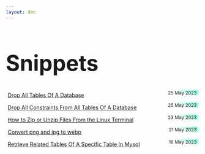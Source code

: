 ```yaml
---
layout: doc
---
```


<style>
    .article-list span {
      background: var(--vp-c-brand)
    }
    .article-list {
      padding-bottom: 1rem;
      padding-top: 1rem;
      border: 1px solid var(--vp-c-divider-light);
      border-radius: 5px;
      margin: 5px 0;
      padding: 5px;
      
    }
    .article-list:hover {
      box-shadow: 0 2px 8px rgb(0 0 0 / 33%);
    }
    .article-list span {
      background: rgb(120,255,214);
      background: linear-gradient(200deg, rgba(120,255,214,1) 0%, rgba(168,255,120,0) 60%);
    }
    .article-list .article-logo {
      margin: -5px;
      background: linear-gradient(90deg, rgba(255,255,255,1) 23%, rgba(255,255,255,0%) 98%) !important;
      position: relative;
      left: 5px;
    }
    .article-list .article-logo img {
      height: 30px !important;
      background-size: contain !important;
      background-repeat: no-repeat !important;
      background-position-y: bottom !important;
      background-position-x: right !important;
      border-radius:0;
      border-bottom-left-radius: 5px;
      padding: 2px;
      background: white;
      /* background: linear-gradient(145deg, rgba(120,255,214,1) 0%, rgba(168,255,120,0) 57%) !important; */
      position: relative;
      left: -5px;
    }
    
    .article-list a {
      display: flex;
      justify-content: left;
    }

    .border-t {
      border-top: solid 0.5px #bbb;
    }

    .article-list span {
      float: right;
      font-size: 12px;
      padding: 0 5px;
      border-radius: 0;
      margin: -5px;
      border-top-right-radius: 5px;
    }

    .title {
      line-height: 64px;
      font-size: 56px;
      color: var(--vp-c-yellow);
    }
    .rtl {
      direction: rtl
    }
</style>


<h1 class="title">Snippets</h1>

<div class="article-list text-center">
  <span>25 May 2023</span>
  <a href="/snippets/2023-05-25-drop-all-tables-of-a-database">Drop All Tables Of A Database</a>
</div>

<div class="article-list text-center">
  <span>25 May 2023</span>
  <a href="/snippets/2023-05-25-drop-all-constraints-from-all-tables-of-a-database">Drop All Constraints From All Tables Of A Database</a>
</div>


<div class="article-list text-center">
  <span>23 May 2023</span>
  <a href="/snippets/2023-05-23-how-to-zip-or-unzip-files-from-the-linux-terminal">How to Zip or Unzip Files From the Linux Terminal</a>
</div>

<div class="article-list text-center">
  <span>21 May 2023</span>
  <a href="/snippets/2023-05-21-convert-png-and-jpg-to-webp">Convert png and jpg to webp</a>
</div>

<div class="article-list text-center">
  <span>16 May 2023</span>
  <a href="/snippets/2023-05-16-retrieve-related-tables-of-a-specific-table-in-mysql">Retrieve Related Tables Of A Specific Table In Mysql</a>
</div>
